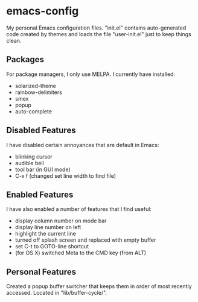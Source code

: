# emacs-config

My personal Emacs configuration files. "init.el" contains auto-generated code created by themes and loads the file "user-init.el" just to keep things clean.

## Packages

For package managers, I only use MELPA. I currently have installed:

- solarized-theme
- rainbow-delimiters
- smex
- popup
- auto-complete

## Disabled Features

I have disabled certain annoyances that are default in Emacs:

- blinking cursor
- audible bell
- tool bar (in GUI mode)
- C-x f (changed set line width to find file)

## Enabled Features

I have also enabled a number of features that I find useful:

- display column number on mode bar
- display line number on left
- highlight the current line
- turned off splash screen and replaced with empty buffer
- set C-t to GOTO-line shortcut
- (for OS X) switched Meta to the CMD key (from ALT)

## Personal Features

Created a popup buffer switcher that keeps them in order of most recently accessed. Located in "lib/buffer-cycle/".